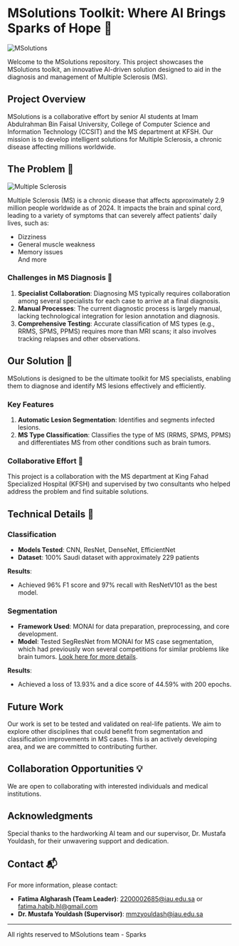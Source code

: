 # MSolutions Toolkit: Where AI Brings Sparks of Hope 🚀

![MSolutions](https://sonographictendencies.files.wordpress.com/2021/03/ms-header.png?w=1400&h=400&crop=1)

Welcome to the MSolutions repository. This project showcases the MSolutions toolkit, an innovative AI-driven solution designed to aid in the diagnosis and management of Multiple Sclerosis (MS).

## Project Overview

MSolutions is a collaborative effort by senior AI students at Imam Abdulrahman Bin Faisal University, College of Computer Science and Information Technology (CCSIT) and the MS department at KFSH. Our mission is to develop intelligent solutions for Multiple Sclerosis, a chronic disease affecting millions worldwide.

## The Problem 🧩

![Multiple Sclerosis](https://www.medicalnewstoday.com/articles/37556)

Multiple Sclerosis (MS) is a chronic disease that affects approximately 2.9 million people worldwide as of 2024. It impacts the brain and spinal cord, leading to a variety of symptoms that can severely affect patients' daily lives, such as:
- Dizziness
- General muscle weakness
- Memory issues <br>
And more

### Challenges in MS Diagnosis 🏥

1. **Specialist Collaboration**: Diagnosing MS typically requires collaboration among several specialists for each case to arrive at a final diagnosis.
2. **Manual Processes**: The current diagnostic process is largely manual, lacking technological integration for lesion annotation and diagnosis.
3. **Comprehensive Testing**: Accurate classification of MS types (e.g., RRMS, SPMS, PPMS) requires more than MRI scans; it also involves tracking relapses and other observations.

## Our Solution 🌟

MSolutions is designed to be the ultimate toolkit for MS specialists, enabling them to diagnose and identify MS lesions effectively and efficiently.

### Key Features

1. **Automatic Lesion Segmentation**: Identifies and segments infected lesions.
2. **MS Type Classification**: Classifies the type of MS (RRMS, SPMS, PPMS) and differentiates MS from other conditions such as brain tumors.

### Collaborative Effort 🤝

This project is a collaboration with the MS department at King Fahad Specialized Hospital (KFSH) and supervised by two consultants who helped address the problem and find suitable solutions.

## Technical Details 🔧

### Classification

- **Models Tested**: CNN, ResNet, DenseNet, EfficientNet
- **Dataset**: 100% Saudi dataset with approximately 229 patients

**Results**:
- Achieved 96% F1 score and 97% recall with ResNetV101 as the best model.

### Segmentation

- **Framework Used**: MONAI for data preparation, preprocessing, and core development.
- **Model**: Tested SegResNet from MONAI for MS case segmentation, which had previously won several competitions for similar problems like brain tumors. [Look here for more details](https://developer.nvidia.com/blog/nvidia-data-scientists-take-top-spots-in-miccai-2021-brain-tumor-segmentation-challenge/).

**Results**:
- Achieved a loss of 13.93% and a dice score of 44.59% with 200 epochs.

## Future Work 

Our work is set to be tested and validated on real-life patients. We aim to explore other disciplines that could benefit from segmentation and classification improvements in MS cases. This is an actively developing area, and we are committed to contributing further.

## Collaboration Opportunities 💡

We are open to collaborating with interested individuals and medical institutions. 

## Acknowledgments 

Special thanks to the hardworking AI team and our supervisor, Dr. Mustafa Youldash, for their unwavering support and dedication.

## Contact 📬

For more information, please contact:
- **Fatima Algharash (Team Leader)**: [2200002685@iau.edu.sa](mailto:2200002685@iau.edu.sa) or [fatima.habib.hl@gmail.com](mailto:fatima.habib.hl@gmail.com)
- **Dr. Mustafa Youldash (Supervisor)**: [mmzyouldash@iau.edu.sa](mailto:mmzyouldash@iau.edu.sa)

---

All rights reserved to MSolutions team - Sparks
